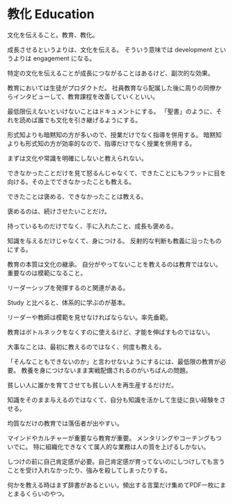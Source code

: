 # 教化 Education

文化を伝えること。教育、教化。

成長させるというよりは、文化を伝える。
そういう意味では development というよりは engagement になる。

特定の文化を伝えることが成長につながることはあるけど、副次的な効果。

教育においては生徒がプロダクトだ。
社員教育なら配属した後に周りの同僚からインタビューして、教育課程を改善していくといい。

最低限伝えないといけないことはドキュメントにする。
「聖書」のように、それを読めば誰でも文化を引き継げるようにする。

形式知よりも暗黙知の方が多いので、授業だけでなく指導を併用する。
暗黙知よりも形式知の方が効率的なので、指導だけでなく授業を併用する。

まずは文化や常識を明確にしないと教えられない。

できなかったことだけを見て怒るんじゃなくて、できたことにもフラットに目を向ける。その上でできなかったことも教える。

できたことは褒める、できなかったことは教える。

褒めるのは、続けさせたいことだけ。

持っているものだけでなく、手に入れたこと、成長も褒める。

知識を与えるだけじゃなくて、身につける。
反射的な判断も教義に沿ったものにする。

教育の本質は文化の継承。
自分がやってないことを教えるのは教育ではない。重要なのは模範になること。

リーダーシップを発揮するのと関連がある。

Study と比べると、体系的に学ぶのが基本。

リーダーや教師は模範を見せなければならない。率先垂範。

教育はボトルネックをなくすのに使えるけど、才能を伸ばすものではない。

大事なことは、最初に教えるのではなく、何度も教える。

「そんなこともできないのか」と言わせないようにするには、最低限の教育が必要。
教養を身につけないまま実戦配備されるのがいちばんの問題。

貧しい人に誰かを育てさせても貧しい人を再生産するだけだ。

知識をそのまま与えるのではなくて、自分も知識を活かして生徒に良い経験をさせる。

均質なだけの教育では落伍者が出やすい。

マインドやカルチャーが重要なら教育が重要。
メンタリングやコーチングもついでに。
特に組織化できなくて属人的な業務は人の質を上げるしかない。

しつけの前に自己肯定感が必要。自己肯定感が育ってないのにしつけしても言うことを受け入れなかったり、強みを殺してしまったりする。

何かを教える時はまず辞書があるといい。頻出する言葉だけ集めてPDF一枚にまとまるくらいのやつ。
